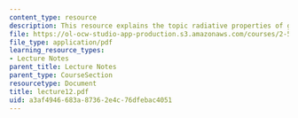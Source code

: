 ```yaml
---
content_type: resource
description: This resource explains the topic radiative properties of gases.
file: https://ol-ocw-studio-app-production.s3.amazonaws.com/courses/2-58j-radiative-transfer-spring-2006/a3af4946683a87362e4c76dfebac4051_lecture12.pdf
file_type: application/pdf
learning_resource_types:
- Lecture Notes
parent_title: Lecture Notes
parent_type: CourseSection
resourcetype: Document
title: lecture12.pdf
uid: a3af4946-683a-8736-2e4c-76dfebac4051
---
```

